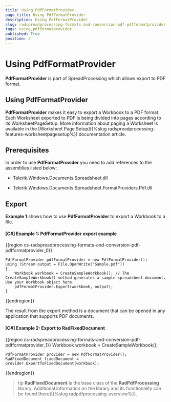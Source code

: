 ```yaml
---
title: Using PdfFormatProvider
page_title: Using PdfFormatProvider
description: Using PdfFormatProvider
slug: radspreadprocessing-formats-and-conversion-pdf-pdfformatprovider
tags: using,pdfformatprovider
published: True
position: 2
---
```


# Using PdfFormatProvider



__PdfFormatProvider__ is part of SpreadProcessing which allows export to PDF format.
      

## Using PdfFormatProvider

__PdfFormatProvider__ makes it easy to export a Workbook to a PDF format. Each Worksheet exported to PDF is being divided into pages according to its WorksheetPageSetup. More information about paging a Worksheet is available in the [Worksheet Page Setup]({%slug radspreadprocessing-features-worksheetpagesetup%}) documentation article.
        

## Prerequisites

In order to use __PdfFormatProvider__ you need to add references to the assemblies listed below:
        

* Telerik.Windows.Documents.Spreadsheet.dll
            

* Telerik.Windows.Documents.Spreadsheet.FormatProviders.Pdf.dll
            

## Export

__Example 1__ shows how to use __PdfFormatProvider__ to export a Workbook to a file.
        

#### __[C#] Example 1: PdfFormatProvider export example__

{{region cs-radspreadprocessing-formats-and-conversion-pdf-pdfformatprovider_0}}

    PdfFormatProvider pdfFormatProvider = new PdfFormatProvider();
    using (Stream output = File.OpenWrite("Sample.pdf"))
    {
        Workbook workbook = CreateSampleWorkbook(); // The CreateSampleWorkbook() method generates a sample spreadsheet document. Use your Workbook object here.
        pdfFormatProvider.Export(workbook, output);
    }
{{endregion}}



The result from the export method is a document that can be opened in any application that supports PDF documents.
        
#### __[C#] Example 2: Export to RadFixedDocument__
{{region cs-radspreadprocessing-formats-and-conversion-pdf-pdfformatprovider_1}}
	Workbook workbook = CreateSampleWorkbook();
	
	PdfFormatProvider provider = new PdfFormatProvider();
	RadFixedDocument fixedDocument = provider.ExportToFixedDocument(workbook);
{{endregion}}

>tip __RadFixedDocument__ is the base class of the __RadPdfProcessing__ library. Additional information on the library and its functionality can be found [here]({%slug radpdfprocessing-overview%}).
